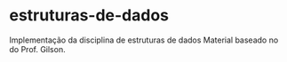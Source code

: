 # estruturas-de-dados
Implementação da disciplina de estruturas de dados
Material baseado no do Prof. Gilson.